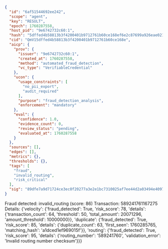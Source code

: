 ```json
{
  "id": "6af51544692ee242",
  "scope": "agent",
  "key": "RESULT",
  "epoch": 1760287558,
  "host_pid": "9e6742732c60:1",
  "hash": "5dffed4b58813b3f4200401b9712761b60ce168ef6e2c87699a926eae021f6ea",
  "cid": "QmV15dffed4b58813b3f4200401b9712761b60ce168e",
  "aicp": {
    "prov": {
      "issuer": "9e6742732c60:1",
      "created_at": 1760287558,
      "method": "automated_fraud_detection",
      "vc_type": "VerifiableCredential"
    },
    "ucon": {
      "usage_constraints": [
        "no_pii_export",
        "audit_required"
      ],
      "purpose": "fraud_detection_analysis",
      "enforcement": "mandatory"
    },
    "eval": {
      "confidence": 1.0,
      "evidence_count": 0,
      "review_status": "pending",
      "evaluated_at": 1760287558
    }
  },
  "sources": [],
  "edges": [],
  "metrics": {},
  "thresholds": {},
  "tags": [
    "fraud",
    "invalid_routing",
    "risk_critical"
  ],
  "sig": "89dfe7a9d71724ce3ec0f20277a3e2e1bc7310025af7ee44d2a03494e409781c"
}
```

Fraud detected: invalid_routing (score: 86)
Transaction: 589241761167275
Details: {'velocity': {'fraud_detected': True, 'risk_score': 78, 'details': {'transaction_count': 64, 'threshold': 50, 'total_amount': 20071296, 'amount_threshold': 10000000}}, 'duplicate': {'fraud_detected': True, 'risk_score': 85, 'details': {'duplicate_count': 63, 'first_seen': 1760285765, 'matching_hash': 'a1dced1ef969015f'}}, 'routing': {'fraud_detected': True, 'risk_score': 95, 'details': {'routing_number': '589241760', 'validation_error': 'Invalid routing number checksum'}}}